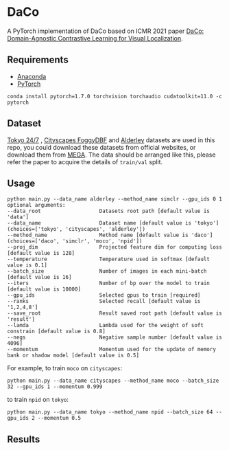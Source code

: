 # DaCo
A PyTorch implementation of DaCo based on ICMR 2021
paper [DaCo: Domain-Agnostic Contrastive Learning for Visual Localization]().

## Requirements

- [Anaconda](https://www.anaconda.com/download/)
- [PyTorch](https://pytorch.org)

```
conda install pytorch=1.7.0 torchvision torchaudio cudatoolkit=11.0 -c pytorch
```

## Dataset

[Tokyo 24/7](http://www.ok.ctrl.titech.ac.jp/~torii/project/247/)
, [Cityscapes FoggyDBF](https://www.cityscapes-dataset.com)
and [Alderley](https://wiki.qut.edu.au/pages/viewpage.action?pageId=181178395) datasets are used in this repo, you could
download these datasets from official websites, or download them
from [MEGA](https://mega.nz/folder/kx53iYoL#u_Zc6ogPokaTRVM6qYn3ZA). The data should be arranged like this, please refer
the paper to acquire the details of `train/val` split.

## Usage

```
python main.py --data_name alderley --method_name simclr --gpu_ids 0 1
optional arguments:
--data_root                   Datasets root path [default value is 'data']
--data_name                   Dataset name [default value is 'tokyo'](choices=['tokyo', 'cityscapes', 'alderley'])
--method_name                 Method name [default value is 'daco'](choices=['daco', 'simclr', 'moco', 'npid'])
--proj_dim                    Projected feature dim for computing loss [default value is 128]
--temperature                 Temperature used in softmax [default value is 0.1]
--batch_size                  Number of images in each mini-batch [default value is 16]
--iters                       Number of bp over the model to train [default value is 10000]
--gpu_ids                     Selected gpus to train [required]  
--ranks                       Selected recall [default value is '1,2,4,8']
--save_root                   Result saved root path [default value is 'result']
--lamda                       Lambda used for the weight of soft constrain [default value is 0.8]
--negs                        Negative sample number [default value is 4096]
--momentum                    Momentum used for the update of memory bank or shadow model [default value is 0.5]
```

For example, to train `moco` on `cityscapes`:

```
python main.py --data_name cityscapes --method_name moco --batch_size 32 --gpu_ids 1 --momentum 0.999
```

to train `npid` on `tokyo`:

```
python main.py --data_name tokyo --method_name npid --batch_size 64 --gpu_ids 2 --momentum 0.5
```

## Results
